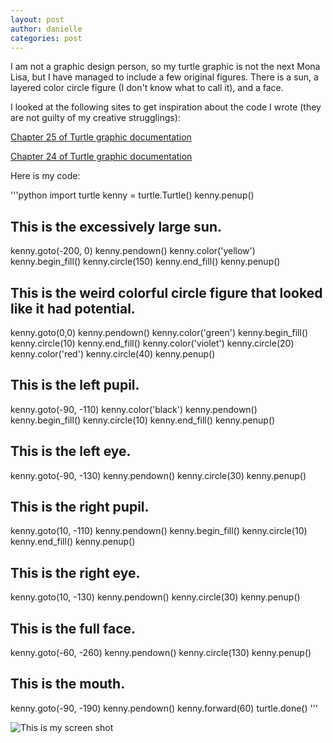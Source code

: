 ```yaml
---
layout: post
author: danielle
categories: post
---
```


I am not a graphic design person, so my turtle graphic is not the next Mona Lisa, but I have managed to include a few original figures.
There is a sun, a layered color circle figure (I don't know what to call it), and a face. 

I looked at the following sites to get inspiration about the code I wrote (they are not guilty of my creative strugglings):

[Chapter 25 of Turtle graphic documentation](http://www.python.org/doc//current/library/turtle.html#color-control)

[Chapter 24 of Turtle graphic documentation](http://docs.python.org/2/library/turtle.html#turtle-motion)

Here is my code:

'''python
import turtle
kenny = turtle.Turtle()
kenny.penup()
## This is the excessively large sun.
kenny.goto(-200, 0)
kenny.pendown()
kenny.color('yellow')
kenny.begin_fill()
kenny.circle(150)
kenny.end_fill()
kenny.penup()
## This is the weird colorful circle figure that looked like it had potential.
kenny.goto(0,0)
kenny.pendown()
kenny.color('green')
kenny.begin_fill()
kenny.circle(10)
kenny.end_fill()
kenny.color('violet')
kenny.circle(20)
kenny.color('red')
kenny.circle(40)
kenny.penup()
## This is the left pupil.
kenny.goto(-90, -110)
kenny.color('black')
kenny.pendown()
kenny.begin_fill()
kenny.circle(10)
kenny.end_fill()
kenny.penup()
## This is the left eye.
kenny.goto(-90, -130)
kenny.pendown()
kenny.circle(30)
kenny.penup()
## This is the right pupil.
kenny.goto(10, -110)
kenny.pendown()
kenny.begin_fill()
kenny.circle(10)
kenny.end_fill()
kenny.penup()
## This is the right eye.
kenny.goto(10, -130)
kenny.pendown()
kenny.circle(30)
kenny.penup()
## This is the full face.
kenny.goto(-60, -260)
kenny.pendown()
kenny.circle(130)
kenny.penup()
## This is the mouth.
kenny.goto(-90, -190)
kenny.pendown()
kenny.forward(60)
turtle.done()
'''

![This is my screen shot](http://imgur.com/jqo3Nqx)
